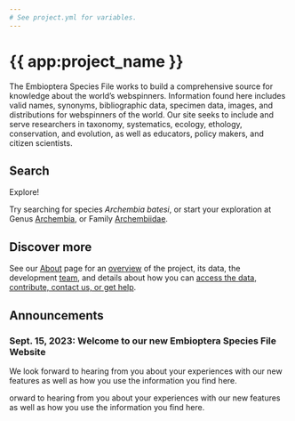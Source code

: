 ```yaml
---
# See project.yml for variables.
---
```


# {{ app:project_name }}
The Embioptera Species File works to build a comprehensive source for knowledge about the world’s webspinners. Information found here includes valid names, synonyms, bibliographic data, specimen data, images, and distributions for webspinners of the world. Our site seeks to include and serve researchers in taxonomy, systematics, ecology, ethology, conservation, and evolution, as well as educators, policy makers, and citizen scientists.

## Search

<autocomplete-otu class="w-80 place-content-center" placeholder="Search by taxon name"/>

Explore!

Try searching for species _Archembia batesi_, or start your exploration at Genus [Archembia]({{app:project_url}}/otu/916001/overview),  or Family [Archembiidae]({{app:project_url}}/otu/915989/overview).

## Discover more
See our [About](about) page for an [overview](about#overview) of the project, its data, the development [team](about#project-development-and-maintenance), and details about how you can [access the data, contribute, contact us, or get help](about#contribute-or-get-help). 

## Announcements

### Sept. 15, 2023: Welcome to our new Embioptera Species File Website
<p>We look forward to hearing from you about your experiences with our new features as well as how you use the information you find here.</p>orward to hearing from you about your experiences with our new features as well as how you use the information you find here.</p>

